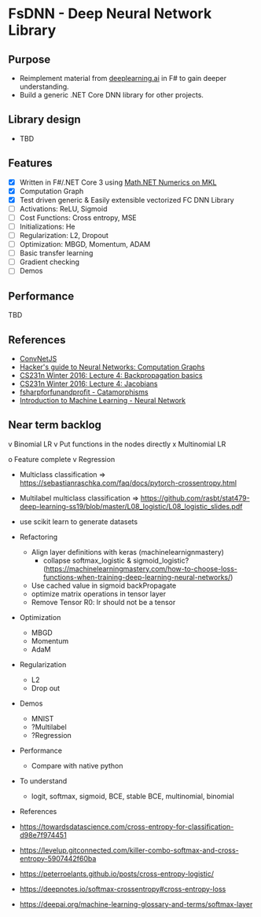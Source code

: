 # FsDNN - Deep Neural Network Library

## Purpose

- Reimplement material from [deeplearning.ai](https://www.deeplearning.ai/) in F# to gain deeper understanding.
- Build a generic .NET Core DNN library for other projects.

## Library design

- TBD

## Features

- [x] Written in F#/.NET Core 3 using [Math.NET Numerics on MKL](https://numerics.mathdotnet.com/)
- [x] Computation Graph 
- [x] Test driven generic & Easily extensible vectorized FC DNN Library
- [ ] Activations: ReLU, Sigmoid
- [ ] Cost Functions: Cross entropy, MSE
- [ ] Initializations: He
- [ ] Regularization: L2, Dropout
- [ ] Optimization: MBGD, Momentum, ADAM
- [ ] Basic transfer learning
- [ ] Gradient checking
- [ ] Demos

## Performance

TBD

## References

- [ConvNetJS](https://cs.stanford.edu/people/karpathy/convnetjs/docs.html)
- [Hacker's guide to Neural Networks: Computation Graphs](https://karpathy.github.io/neuralnets/)
- [CS231n Winter 2016: Lecture 4: Backpropagation basics](https://www.youtube.com/watch?v=i94OvYb6noo&t=392)
- [CS231n Winter 2016: Lecture 4: Jacobians](https://www.youtube.com/watch?v=i94OvYb6noo&t=2609)
- [fsharpforfunandprofit - Catamorphisms](https://fsharpforfunandprofit.com/posts/recursive-types-and-folds-3/#container)
- [Introduction to Machine Learning - Neural Network](https://tomaszgolan.github.io/introduction_to_machine_learning/markdown/introduction_to_machine_learning_04_nn/introduction_to_machine_learning_04_nn/)

## Near term backlog

v Binomial LR
v Put functions in the nodes directly
x Multinomial LR

o Feature complete
  v Regression
  - Multiclass classification => https://sebastianraschka.com/faq/docs/pytorch-crossentropy.html
  - Multilabel multiclass classification => https://github.com/rasbt/stat479-deep-learning-ss19/blob/master/L08_logistic/L08_logistic_slides.pdf
  - use scikit learn to generate datasets

- Refactoring
  - Align layer definitions with keras (machinelearnignmastery)
    - collapse softmax_logistic & sigmoid_logistic? (https://machinelearningmastery.com/how-to-choose-loss-functions-when-training-deep-learning-neural-networks/)
  - Use cached value in sigmoid backPropagate
  - optimize matrix operations in tensor layer
  - Remove Tensor R0: lr should not be a tensor

- Optimization
  - MBGD
  - Momentum
  - AdaM

- Regularization
  - L2
  - Drop out

- Demos
  - MNIST
  - ?Multilabel
  - ?Regression

- Performance
  - Compare with native python

- To understand
  - logit, softmax, sigmoid, BCE, stable BCE, multinomial, binomial

- References
 - https://towardsdatascience.com/cross-entropy-for-classification-d98e7f974451
 - https://levelup.gitconnected.com/killer-combo-softmax-and-cross-entropy-5907442f60ba
 - https://peterroelants.github.io/posts/cross-entropy-logistic/
 - https://deepnotes.io/softmax-crossentropy#cross-entropy-loss
 - https://deepai.org/machine-learning-glossary-and-terms/softmax-layer
